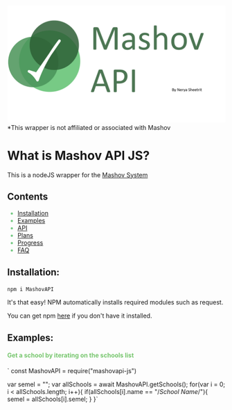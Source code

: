 <img src="https://raw.githubusercontent.com/neryash/MashovAPI/master/npmLogo.png"/>
*This wrapper is not affiliated or associated with Mashov

# What is Mashov API JS?

This is a nodeJS wrapper for the
<a href="https://web.mashov.info/students/login" target="_blank">Mashov System</a>

## Contents
<span style="color:#77CA85">
<ul>
  <li><a href="#installation">Installation</a></li>
  <li><a href="#examples">Examples</a></li>
  <li><a href="#installation">API</a></li>
  <li><a href="#installation">Plans</a></li>
  <li><a href="#installation">Progress</a></li>
  <li><a href="#installation">FAQ</a></li>
</ul>
</span>

## Installation:
<div id="installation">
</div>

`npm i MashovAPI`

It's that easy! NPM automatically installs required modules such as request.

You can get npm <a href="https://nodejs.org/en/download/" target="_blank">here</a> if you don't have it installed.

## Examples:
<div id="examples">
</div>

<h4 class="green">Get a school by iterating on the schools list</h4>
`
const MashovAPI = require("mashovapi-js")

var semel = "";
var allSchools = await MashovAPI.getSchools();
for(var i = 0; i < allSchools.length; i++){
  if(allSchools[i].name == "/*School Name*/"){
    semel = allSchools[i].semel;
  }
}`
<style>
  .green{
    color:#77C66E;
  }
</style>
